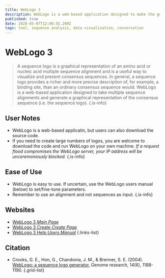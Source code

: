 ```yaml
---
title: WebLogo 3
description: WebLogo is a web-based application designed to make the generation of sequence logos easy and painless.
published: true
date: 2020-05-07T12:00:55.290Z
tags: tool, sequence analysis, data visualization, conservation
---
```


# WebLogo 3

> A sequence logo is a graphical representation of an amino acid or nucleic acid multiple sequence alignment and is a useful way to visualize and present consensus sequences. In general, a sequence logo provides a richer and more precise description of, for example, a binding site, than an ordinary consensus sequence would.
&NewLine;
WebLogo is a web-based application designed to take multiple sequence alignments and generate a graphical representation of the consensus sequence (i.e. the sequence logo).
{.is-info}

## User Notes
- WebLogo is a web-based applicatin, but users can also download the source code. 
-  If you need to create large numbers of logos, you are welcome to download the code and run WebLogo on your own machine. *If a request flood compromises the WebLogo server,  your IP address will be unceremoniously blocked.*
{.is-info}
## Ease of Use
-  WebLogo is easy to use. If uncertain, use the WebLogo users manual (below) to set/fine-tune parameters.
-  Remember to use an alignment and not sequences as input.
{.is-info}

## Websites

- [WebLogo 3 *Main Page*](http://weblogo.threeplusone.com/)
- [WebLogo 3 Create *Create Page*](http://weblogo.threeplusone.com/create.cgi)
- [WebLogo 3 Help *Users Manual*](http://weblogo.threeplusone.com/manual.html)
{.links-list}

## Citation

- Crooks, G. E., Hon, G., Chandonia, J. M., & Brenner, S. E. (2004). [WebLogo: a sequence logo generator.](https://genome.cshlp.org/content/14/6/1188.full.) Genome research, 14(6), 1188-1190.
{.grid-list}
